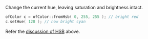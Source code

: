 Change the current hue, leaving saturation and brightness intact.

```cpp
ofColor c = ofColor::fromHsb( 0, 255, 255 ); // bright red
c.setHue( 128 ); // now bright cyan
```

Refer the [discussion of HSB](#HSB) above.
